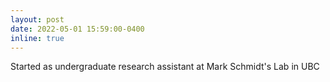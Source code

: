 ```yaml
---
layout: post
date: 2022-05-01 15:59:00-0400
inline: true
---
```


Started as undergraduate research assistant at Mark Schmidt's Lab in UBC
